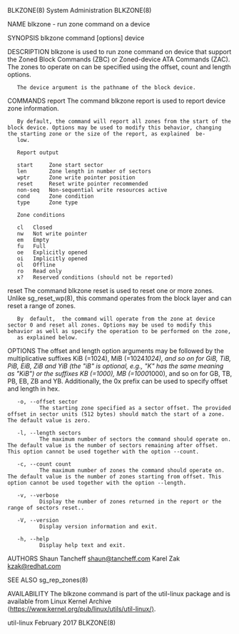 BLKZONE(8)                                                                                  System Administration                                                                                  BLKZONE(8)

NAME
       blkzone - run zone command on a device

SYNOPSIS
       blkzone command [options] device

DESCRIPTION
       blkzone  is  used  to  run zone command on device that support the Zoned Block Commands (ZBC) or Zoned-device ATA Commands (ZAC). The zones to operate on can be specified using the offset, count and
       length options.

       The device argument is the pathname of the block device.

COMMANDS
   report
       The command blkzone report is used to report device zone information.

       By default, the command will report all zones from the start of the block device. Options may be used to modify this behavior, changing the starting zone or the size of the report, as explained  be‐
       low.

       Report output

       start     Zone start sector
       len       Zone length in number of sectors
       wptr      Zone write pointer position
       reset     Reset write pointer recommended
       non-seq   Non-sequential write resources active
       cond      Zone condition
       type      Zone type

       Zone conditions

       cl   Closed
       nw   Not write pointer
       em   Empty
       fu   Full
       oe   Explicitly opened
       oi   Implicitly opened
       ol   Offline
       ro   Read only
       x?   Reserved conditions (should not be reported)

   reset
       The command blkzone reset is used to reset one or more zones. Unlike sg_reset_wp(8), this command operates from the block layer and can reset a range of zones.

       By  default,  the command will operate from the zone at device sector 0 and reset all zones. Options may be used to modify this behavior as well as specify the operation to be performed on the zone,
       as explained below.

OPTIONS
       The offset and length option arguments may be followed by the multiplicative suffixes KiB (=1024), MiB (=1024*1024), and so on for GiB, TiB, PiB, EiB, ZiB and YiB (the "iB" is  optional,  e.g.,  "K"
       has the same meaning as "KiB") or the suffixes KB (=1000), MB (=1000*1000), and so on for GB, TB, PB, EB, ZB and YB.  Additionally, the 0x prefix can be used to specify offset and length in hex.

       -o, --offset sector
              The starting zone specified as a sector offset. The provided offset in sector units (512 bytes) should match the start of a zone. The default value is zero.

       -l, --length sectors
              The maximum number of sectors the command should operate on. The default value is the number of sectors remaining after offset. This option cannot be used together with the option --count.

       -c, --count count
              The maximum number of zones the command should operate on. The default value is the number of zones starting from offset. This option cannot be used together with the option --length.

       -v, --verbose
              Display the number of zones returned in the report or the range of sectors reset..

       -V, --version
              Display version information and exit.

       -h, --help
              Display help text and exit.

AUTHORS
       Shaun Tancheff <shaun@tancheff.com>
       Karel Zak <kzak@redhat.com>

SEE ALSO
       sg_rep_zones(8)

AVAILABILITY
       The blkzone command is part of the util-linux package and is available from Linux Kernel Archive ⟨https://www.kernel.org/pub/linux/utils/util-linux/⟩.

util-linux                                                                                      February 2017                                                                                      BLKZONE(8)
